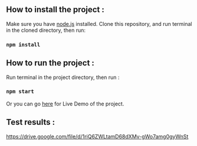 ## How to install the project :

Make sure you have [node.js](https://nodejs.org/en/download/) installed.
Clone this repository, and run terminal in the cloned directory, then run:

### `npm install`

## How to run the project :

Run terminal in the project directory, then run :

### `npm start`

Or you can go [here](https://tokopedia-web-test-yudhistira.herokuapp.com/) for Live Demo of the project.

## Test results :

https://drive.google.com/file/d/1riQ6ZWLtamD68dXMv-gWo7amg0gyWnSt
